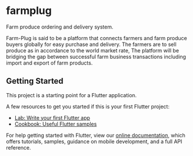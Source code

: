 # farmplug

Farm produce ordering and delivery system.

Farm-Plug is said to be a platform that connects farmers and farm produce buyers globally for easy purchase and delivery. The farmers are to sell produce as in accordance to the world market rate, The platform will be bridging the gap between successful farm business transactions including import and export of farm products.


## Getting Started

This project is a starting point for a Flutter application.

A few resources to get you started if this is your first Flutter project:

- [Lab: Write your first Flutter app](https://flutter.dev/docs/get-started/codelab)
- [Cookbook: Useful Flutter samples](https://flutter.dev/docs/cookbook)

For help getting started with Flutter, view our
[online documentation](https://flutter.dev/docs), which offers tutorials,
samples, guidance on mobile development, and a full API reference.
